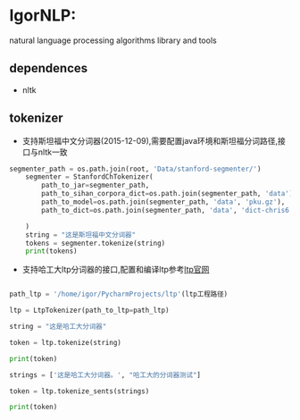 # IgorNLP:
natural language processing algorithms library and tools

## dependences
- nltk

## tokenizer
- 支持斯坦福中文分词器(2015-12-09),需要配置java环境和斯坦福分词路径,接口与nltk一致
```Python
segmenter_path = os.path.join(root, 'Data/stanford-segmenter/')
    segmenter = StanfordChTokenizer(
        path_to_jar=segmenter_path,
        path_to_sihan_corpora_dict=os.path.join(segmenter_path, 'data'),
        path_to_model=os.path.join(segmenter_path, 'data', 'pku.gz'),
        path_to_dict=os.path.join(segmenter_path, 'data', 'dict-chris6.ser.gz')

    )
    string = "这是斯坦福中文分词器"
    tokens = segmenter.tokenize(string)
    print(tokens)
```
- 支持哈工大ltp分词器的接口,配置和编译ltp参考[ltp官网](https://github.com/HIT-SCIR/ltp)

```Python

path_ltp = '/home/igor/PycharmProjects/ltp'(ltp工程路径)

ltp = LtpTokenizer(path_to_ltp=path_ltp)

string = "这是哈工大分词器"

token = ltp.tokenize(string)

print(token)

strings = ['这是哈工大分词器。', "哈工大的分词器测试"]

token = ltp.tokenize_sents(strings)

print(token)

```
    